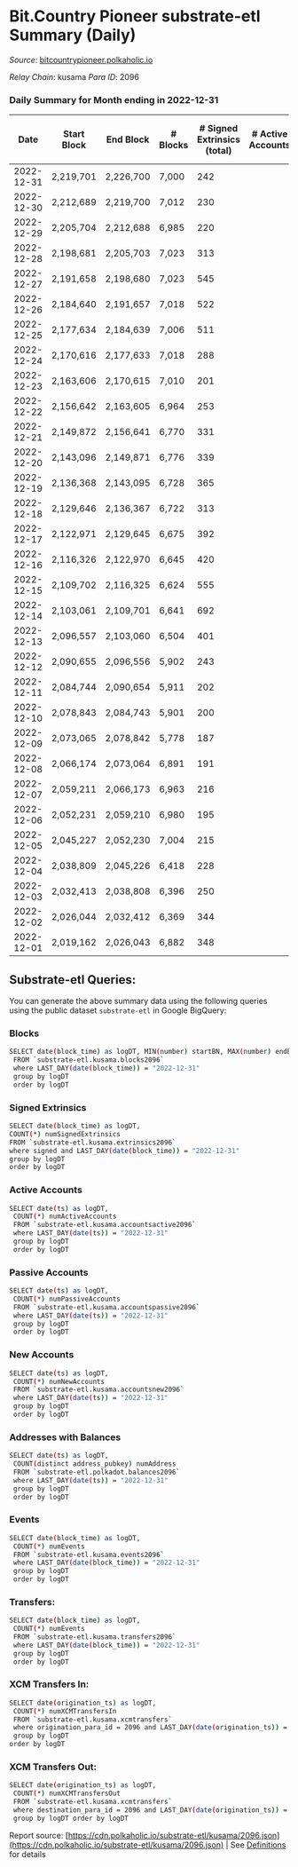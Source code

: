 # Bit.Country Pioneer substrate-etl Summary (Daily)

_Source_: [bitcountrypioneer.polkaholic.io](https://bitcountrypioneer.polkaholic.io)

*Relay Chain*: kusama
*Para ID*: 2096



### Daily Summary for Month ending in 2022-12-31


| Date | Start Block | End Block | # Blocks | # Signed Extrinsics (total) | # Active Accounts | # Passive | # New | # Addresses with Balances | # Events | # Transfers | # XCM Transfers In | # XCM Transfers Out | Issues | 
| ---- | ----------- | --------- | -------- | --------------------------- | ----------------- | --------- | ----- | ------------------------- | -------- | ----------- | ------------------ | ------------------- | ------ |
| 2022-12-31 | 2,219,701 | 2,226,700 | 7,000 | 242 |  |  |  | 24,181 | 20,937 | 4,929 ($4,994.82) |   |   |  |
| 2022-12-30 | 2,212,689 | 2,219,700 | 7,012 | 230 |  |  |  | 24,180 | 21,037 | 5,045 ($14,683.58) |   | 1 ($0.22) |  |
| 2022-12-29 | 2,205,704 | 2,212,688 | 6,985 | 220 |  |  |  | 24,177 | 20,662 | 4,717 ($8,479.12) |   | 2 ($0.02) |  |
| 2022-12-28 | 2,198,681 | 2,205,703 | 7,023 | 313 |  |  |  | 24,175 | 22,536 | 6,032 ($3,504.51) |   | 4 ($0.33) |  |
| 2022-12-27 | 2,191,658 | 2,198,680 | 7,023 | 545 |  |  |  | 24,171 | 25,289 | 7,129 ($8,344.81) | 1 ($0.83) | 3 ($0.37) |  |
| 2022-12-26 | 2,184,640 | 2,191,657 | 7,018 | 522 |  |  |  | 24,169 | 24,489 | 6,227 ($6,221.89) | 1 ($0.04) |   |  |
| 2022-12-25 | 2,177,634 | 2,184,639 | 7,006 | 511 |  |  |  | 24,164 | 25,160 | 7,136 ($10,383.97) |   |   |  |
| 2022-12-24 | 2,170,616 | 2,177,633 | 7,018 | 288 |  |  |  | 24,141 | 21,928 | 5,576 ($6,934.82) |   | 1  |  |
| 2022-12-23 | 2,163,606 | 2,170,615 | 7,010 | 201 |  |  |  | 24,138 | 19,955 | 4,176 ($4,655.36) |   | 1 (-) |  |
| 2022-12-22 | 2,156,642 | 2,163,605 | 6,964 | 253 |  |  |  |  | 21,267 | 4,962 ($1,565.52) |   |   |  |
| 2022-12-21 | 2,149,872 | 2,156,641 | 6,770 | 331 |  |  |  |  | 22,217 | 5,642 ($10,878.17) |   | 2 (-) |  |
| 2022-12-20 | 2,143,096 | 2,149,871 | 6,776 | 339 |  |  |  | 24,119 | 21,972 | 5,685 ($11,858.83) |   | 2 ($0.06) |  |
| 2022-12-19 | 2,136,368 | 2,143,095 | 6,728 | 365 |  |  |  | 24,114 | 22,313 | 5,860 ($23,993.74) |   |   |  |
| 2022-12-18 | 2,129,646 | 2,136,367 | 6,722 | 313 |  |  |  | 24,088 | 21,523 | 5,346 ($26,154.80) |   |   |  |
| 2022-12-17 | 2,122,971 | 2,129,645 | 6,675 | 392 |  |  |  | 24,073 | 22,209 | 5,592 ($11,423.77) |   | 1 ($0.02) |  |
| 2022-12-16 | 2,116,326 | 2,122,970 | 6,645 | 420 |  |  |  | 24,052 | 23,313 | 6,168 ($3,185.05) |   |   |  |
| 2022-12-15 | 2,109,702 | 2,116,325 | 6,624 | 555 |  |  |  | 24,026 | 24,664 | 6,636 ($14,138.73) |   | 2 ($0.30) |  |
| 2022-12-14 | 2,103,061 | 2,109,701 | 6,641 | 692 |  |  |  |  | 25,444 | 6,421 ($7,273.39) |   | 1 ($0.05) |  |
| 2022-12-13 | 2,096,557 | 2,103,060 | 6,504 | 401 |  |  |  | 23,836 | 26,398 | 5,482 ($16,534.72) |   |   |  |
| 2022-12-12 | 2,090,655 | 2,096,556 | 5,902 | 243 |  |  |  | 23,829 | 18,413 | 4,537 ($23,267.37) |   |   |  |
| 2022-12-11 | 2,084,744 | 2,090,654 | 5,911 | 202 |  |  |  | 23,815 | 18,120 | 4,597 ($5,719.21) |   |   |  |
| 2022-12-10 | 2,078,843 | 2,084,743 | 5,901 | 200 |  |  |  | 23,799 | 17,695 | 4,152 ($5,629.02) |   |   |  |
| 2022-12-09 | 2,073,065 | 2,078,842 | 5,778 | 187 |  |  |  |  | 17,310 | 4,131 ($1,325.13) |   | 2 ($0.39) |  |
| 2022-12-08 | 2,066,174 | 2,073,064 | 6,891 | 191 |  |  |  | 23,795 | 20,028 | 4,518 ($11,939.89) |   |   |  |
| 2022-12-07 | 2,059,211 | 2,066,173 | 6,963 | 216 |  |  |  | 23,795 | 20,674 | 4,890 ($15,771.44) |   |   |  |
| 2022-12-06 | 2,052,231 | 2,059,210 | 6,980 | 195 |  |  |  | 23,797 | 20,689 | 4,896 ($18,266.93) |   | 2 ($0.84) |  |
| 2022-12-05 | 2,045,227 | 2,052,230 | 7,004 | 215 |  |  |  | 23,773 | 21,166 | 5,158 ($34,174.10) |   |   |  |
| 2022-12-04 | 2,038,809 | 2,045,226 | 6,418 | 228 |  |  |  | 23,738 | 19,593 | 4,751 ($20,785.57) |   |   |  |
| 2022-12-03 | 2,032,413 | 2,038,808 | 6,396 | 250 |  |  |  | 23,731 | 19,594 | 4,750 ($87,246.95) |   |   |  |
| 2022-12-02 | 2,026,044 | 2,032,412 | 6,369 | 344 |  |  |  | 23,716 | 21,246 | 5,591 ($25,516.59) |   |   |  |
| 2022-12-01 | 2,019,162 | 2,026,043 | 6,882 | 348 |  |  |  | 23,681 | 22,797 | 5,997 ($10,260.64) |   |   |  |

## Substrate-etl Queries:
You can generate the above summary data using the following queries using the public dataset `substrate-etl` in Google BigQuery:

### Blocks
```bash
SELECT date(block_time) as logDT, MIN(number) startBN, MAX(number) endBN, COUNT(*) numBlocks 
 FROM `substrate-etl.kusama.blocks2096`  
 where LAST_DAY(date(block_time)) = "2022-12-31" 
 group by logDT 
 order by logDT
```

### Signed Extrinsics
```bash
SELECT date(block_time) as logDT, 
COUNT(*) numSignedExtrinsics 
FROM `substrate-etl.kusama.extrinsics2096`  
where signed and LAST_DAY(date(block_time)) = "2022-12-31" 
group by logDT 
order by logDT
```

### Active Accounts
```bash
SELECT date(ts) as logDT, 
 COUNT(*) numActiveAccounts 
 FROM `substrate-etl.kusama.accountsactive2096` 
 where LAST_DAY(date(ts)) = "2022-12-31" 
 group by logDT 
 order by logDT
```

### Passive Accounts
```bash
SELECT date(ts) as logDT, 
 COUNT(*) numPassiveAccounts 
 FROM `substrate-etl.kusama.accountspassive2096` 
 where LAST_DAY(date(ts)) = "2022-12-31" 
 group by logDT 
 order by logDT
```

### New Accounts
```bash
SELECT date(ts) as logDT, 
 COUNT(*) numNewAccounts 
 FROM `substrate-etl.kusama.accountsnew2096` 
 where LAST_DAY(date(ts)) = "2022-12-31" 
 group by logDT
 order by logDT
```

### Addresses with Balances
```bash
SELECT date(ts) as logDT,
 COUNT(distinct address_pubkey) numAddress 
 FROM `substrate-etl.polkadot.balances2096` 
 where LAST_DAY(date(ts)) = "2022-12-31" 
 group by logDT 
 order by logDT
```

### Events
```bash
SELECT date(block_time) as logDT, 
 COUNT(*) numEvents 
 FROM `substrate-etl.kusama.events2096` 
 where LAST_DAY(date(block_time)) = "2022-12-31" 
 group by logDT 
 order by logDT
```

### Transfers:
```bash
SELECT date(block_time) as logDT, 
 COUNT(*) numEvents 
 FROM `substrate-etl.kusama.transfers2096` 
 where LAST_DAY(date(block_time)) = "2022-12-31" 
 group by logDT 
 order by logDT
```

### XCM Transfers In:
```bash
SELECT date(origination_ts) as logDT, 
 COUNT(*) numXCMTransfersIn 
 FROM `substrate-etl.kusama.xcmtransfers` 
 where origination_para_id = 2096 and LAST_DAY(date(origination_ts)) = "2022-12-31" 
 group by logDT 
order by logDT
```

### XCM Transfers Out:
```bash
SELECT date(origination_ts) as logDT, 
 COUNT(*) numXCMTransfersOut 
 FROM `substrate-etl.kusama.xcmtransfers` 
 where destination_para_id = 2096 and LAST_DAY(date(origination_ts)) = "2022-12-31" 
 group by logDT order by logDT
```


Report source: [https://cdn.polkaholic.io/substrate-etl/kusama/2096.json](https://cdn.polkaholic.io/substrate-etl/kusama/2096.json) | See [Definitions](/DEFINITIONS.md) for details
